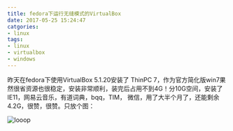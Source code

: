 ```yaml
---
title: fedora下运行无缝模式的VirtualBox
date: 2017-05-25 15:24:47
catgories:
- linux
tags:
- linux
- virtualbox
- windows
---
```


昨天在fedora下使用VirtualBox 5.1.20安装了 ThinPC 7，作为官方简化版win7果然很省资源也很稳定，安装非常顺利，装完后占用不到4G！分10G空间，安装了IE11，网易云音乐，有道词典，bqq，TIM， 微信，用了大半个月了，还能剩余4.2G，很赞，很赞。只放个图：

![looop](/images/linux/fedora-with-seamless-virtualbox.jpg)

